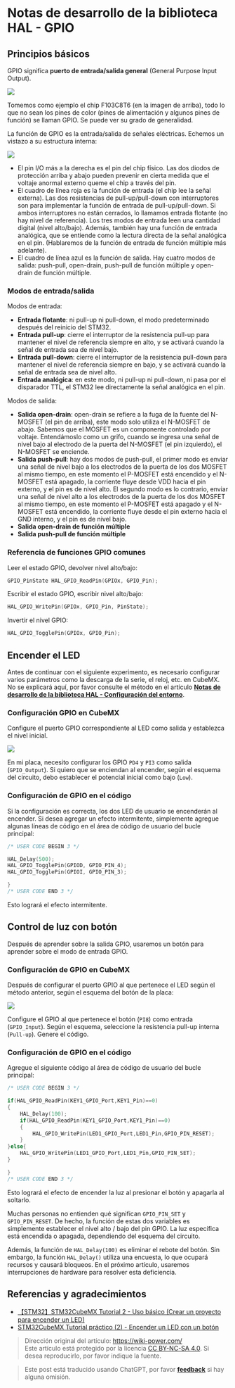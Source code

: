 # Notas de desarrollo de la biblioteca HAL - GPIO

## Principios básicos

GPIO significa **puerto de entrada/salida general** (General Purpose Input Output).

![](https://f004.backblazeb2.com/file/wiki-media/img/20200615205256.jpg)

Tomemos como ejemplo el chip F103C8T6 (en la imagen de arriba), todo lo que no sean los pines de color (pines de alimentación y algunos pines de función) se llaman GPIO. Se puede ver su grado de generalidad.

La función de GPIO es la entrada/salida de señales eléctricas. Echemos un vistazo a su estructura interna:

![](https://f004.backblazeb2.com/file/wiki-media/img/20200615211744.jpg)

- El pin I/O más a la derecha es el pin del chip físico. Las dos diodos de protección arriba y abajo pueden prevenir en cierta medida que el voltaje anormal externo queme el chip a través del pin.
- El cuadro de línea roja es la función de entrada (el chip lee la señal externa). Las dos resistencias de pull-up/pull-down con interruptores son para implementar la función de entrada de pull-up/pull-down. Si ambos interruptores no están cerrados, lo llamamos entrada flotante (no hay nivel de referencia). Los tres modos de entrada leen una cantidad digital (nivel alto/bajo). Además, también hay una función de entrada analógica, que se entiende como la lectura directa de la señal analógica en el pin. (Hablaremos de la función de entrada de función múltiple más adelante).
- El cuadro de línea azul es la función de salida. Hay cuatro modos de salida: push-pull, open-drain, push-pull de función múltiple y open-drain de función múltiple.

### Modos de entrada/salida

Modos de entrada:

- **Entrada flotante**: ni pull-up ni pull-down, el modo predeterminado después del reinicio del STM32.
- **Entrada pull-up**: cierre el interruptor de la resistencia pull-up para mantener el nivel de referencia siempre en alto, y se activará cuando la señal de entrada sea de nivel bajo.
- **Entrada pull-down**: cierre el interruptor de la resistencia pull-down para mantener el nivel de referencia siempre en bajo, y se activará cuando la señal de entrada sea de nivel alto.
- **Entrada analógica**: en este modo, ni pull-up ni pull-down, ni pasa por el disparador TTL, el STM32 lee directamente la señal analógica en el pin.

Modos de salida:

- **Salida open-drain**: open-drain se refiere a la fuga de la fuente del N-MOSFET (el pin de arriba), este modo solo utiliza el N-MOSFET de abajo. Sabemos que el MOSFET es un componente controlado por voltaje. Entendámoslo como un grifo, cuando se ingresa una señal de nivel bajo al electrodo de la puerta del N-MOSFET (el pin izquierdo), el N-MOSFET se enciende.
- **Salida push-pull**: hay dos modos de push-pull, el primer modo es enviar una señal de nivel bajo a los electrodos de la puerta de los dos MOSFET al mismo tiempo, en este momento el P-MOSFET está encendido y el N-MOSFET está apagado, la corriente fluye desde VDD hacia el pin externo, y el pin es de nivel alto. El segundo modo es lo contrario, enviar una señal de nivel alto a los electrodos de la puerta de los dos MOSFET al mismo tiempo, en este momento el P-MOSFET está apagado y el N-MOSFET está encendido, la corriente fluye desde el pin externo hacia el GND interno, y el pin es de nivel bajo.
- **Salida open-drain de función múltiple**
- **Salida push-pull de función múltiple**

### Referencia de funciones GPIO comunes

Leer el estado GPIO, devolver nivel alto/bajo:

```c
GPIO_PinState HAL_GPIO_ReadPin(GPIOx, GPIO_Pin);
```

Escribir el estado GPIO, escribir nivel alto/bajo:

```c
HAL_GPIO_WritePin(GPIOx, GPIO_Pin, PinState);
```

Invertir el nivel GPIO:

```c
HAL_GPIO_TogglePin(GPIOx, GPIO_Pin);
```

## Encender el LED

Antes de continuar con el siguiente experimento, es necesario configurar varios parámetros como la descarga de la serie, el reloj, etc. en CubeMX. No se explicará aquí, por favor consulte el método en el artículo [**Notas de desarrollo de la biblioteca HAL - Configuración del entorno**](https://wiki-power.com/es/HAL%E5%BA%93%E5%BC%80%E5%8F%91%E7%AC%94%E8%AE%B0-%E7%8E%AF%E5%A2%83%E9%85%8D%E7%BD%AE).

### Configuración GPIO en CubeMX

Configure el puerto GPIO correspondiente al LED como salida y establezca el nivel inicial.

![](https://f004.backblazeb2.com/file/wiki-media/img/20210205150422.png)

En mi placa, necesito configurar los GPIO `PD4` y `PI3` como salida (`GPIO_Output`). Si quiero que se enciendan al encender, según el esquema del circuito, debo establecer el potencial inicial como bajo (`Low`).

### Configuración de GPIO en el código

Si la configuración es correcta, los dos LED de usuario se encenderán al encender. Si desea agregar un efecto intermitente, simplemente agregue algunas líneas de código en el área de código de usuario del bucle principal:

```c title="main.c"
/* USER CODE BEGIN 3 */

HAL_Delay(500);
HAL_GPIO_TogglePin(GPIOD, GPIO_PIN_4);
HAL_GPIO_TogglePin(GPIOI, GPIO_PIN_3);

}
/* USER CODE END 3 */
```

Esto logrará el efecto intermitente.

## Control de luz con botón

Después de aprender sobre la salida GPIO, usaremos un botón para aprender sobre el modo de entrada GPIO.

### Configuración de GPIO en CubeMX

Después de configurar el puerto GPIO al que pertenece el LED según el método anterior, según el esquema del botón de la placa:

![](https://f004.backblazeb2.com/file/wiki-media/img/20210205150422.png)

Configure el GPIO al que pertenece el botón (`PI8`) como entrada (`GPIO_Input`). Según el esquema, seleccione la resistencia pull-up interna (`Pull-up`). Genere el código.

### Configuración de GPIO en el código

Agregue el siguiente código al área de código de usuario del bucle principal:

```c title="main.c"
/* USER CODE BEGIN 3 */

if(HAL_GPIO_ReadPin(KEY1_GPIO_Port,KEY1_Pin)==0)
{
	HAL_Delay(100);
	if(HAL_GPIO_ReadPin(KEY1_GPIO_Port,KEY1_Pin)==0)
	{
		HAL_GPIO_WritePin(LED1_GPIO_Port,LED1_Pin,GPIO_PIN_RESET);
	}
}else{
	HAL_GPIO_WritePin(LED1_GPIO_Port,LED1_Pin,GPIO_PIN_SET);
}

}
/* USER CODE END 3 */
```

Esto logrará el efecto de encender la luz al presionar el botón y apagarla al soltarlo.

Muchas personas no entienden qué significan `GPIO_PIN_SET` y `GPIO_PIN_RESET`. De hecho, la función de estas dos variables es simplemente establecer el nivel alto / bajo del pin GPIO. La luz específica está encendida o apagada, dependiendo del esquema del circuito.

Además, la función de `HAL_Delay(100)` es eliminar el rebote del botón. Sin embargo, la función `HAL_Delay()` utiliza una encuesta, lo que ocupará recursos y causará bloqueos. En el próximo artículo, usaremos interrupciones de hardware para resolver esta deficiencia.

## Referencias y agradecimientos

- [【STM32】STM32CubeMX Tutorial 2 - Uso básico (Crear un proyecto para encender un LED)](https://blog.csdn.net/as480133937/article/details/98947162)
- [STM32CubeMX Tutorial práctico (2) - Encender un LED con un botón](https://blog.csdn.net/weixin_43892323/article/details/104343933)

> Dirección original del artículo: <https://wiki-power.com/>  
> Este artículo está protegido por la licencia [CC BY-NC-SA 4.0](https://creativecommons.org/licenses/by/4.0/deed.zh). Si desea reproducirlo, por favor indique la fuente.

> Este post está traducido usando ChatGPT, por favor [**feedback**](https://github.com/linyuxuanlin/Wiki_MkDocs/issues/new) si hay alguna omisión.
